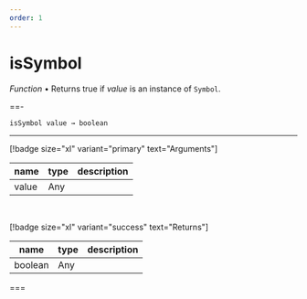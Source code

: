 ```yaml
---
order: 1
---
```

# isSymbol

_Function_ &bull; Returns true if _value_ is an instance of `Symbol`.


==- <pre><code>isSymbol value &rarr; boolean</code></pre>
<hr>

[!badge size="xl" variant="primary" text="Arguments"]

| name | type | description |
|------|------|-------------|
|value|Any||

<br>

[!badge size="xl" variant="success" text="Returns"]

| name | type | description |
|------|------|-------------|
|boolean|Any||



===



